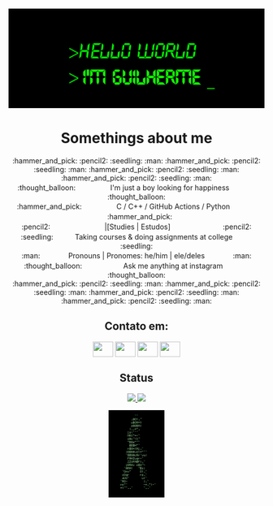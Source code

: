<p align="center">
<img src="https://raw.githubusercontent.com/Guilherme-A-Silva/Guilherme/main/imagens/HelloTOP.png" width="600px">
<h1 align="center">Somethings about me </h1>
<div p align="center">
  :hammer_and_pick: :pencil2: :seedling: :man: :hammer_and_pick: :pencil2: :seedling: :man: :hammer_and_pick: :pencil2: :seedling: :man: :hammer_and_pick: :pencil2: :seedling: :man: </br>
   :thought_balloon: ㅤㅤㅤㅤㅤI'm just a boy looking for happinessㅤㅤㅤㅤ :thought_balloon: </br>
   :hammer_and_pick: ㅤㅤㅤㅤㅤC / C++ / GitHub Actions / Pythonㅤㅤㅤㅤㅤ:hammer_and_pick: </br>
   :pencil2:         ㅤㅤㅤㅤㅤㅤㅤㅤ|[Studies | Estudos]ㅤㅤㅤㅤㅤㅤㅤㅤ:pencil2: </br>
   :seedling:        ㅤㅤㅤTaking courses & doing assignments at collegeㅤㅤㅤ :seedling:</br>
   :man:             ㅤㅤㅤㅤPronouns | Pronomes: he/him | ele/delesㅤㅤㅤㅤ :man:</br>
   :thought_balloon: ㅤㅤㅤㅤㅤㅤAsk me anything at instagramㅤㅤㅤㅤ :thought_balloon: </br>
   :hammer_and_pick: :pencil2: :seedling: :man: :hammer_and_pick: :pencil2: :seedling: :man: :hammer_and_pick: :pencil2: :seedling: :man: :hammer_and_pick: :pencil2: :seedling: :man:
</div>
<h2 align="center">Contato em:</h3> 
<p align="center">
<a href="https://twitter.com/Guilherme_AS0" target="blank"><img align="center" src="https://cdn.jsdelivr.net/npm/simple-icons@3.0.1/icons/twitter.svg" alt="" height="30" width="40"/></a>
<a href="seu link" target="blank"><img align="center" src="https://cdn.jsdelivr.net/npm/simple-icons@3.0.1/icons/linkedin.svg" alt="" height="30" width="40" /></a>
<a href="https://www.instagram.com/guilherme_a.s16/" target="blank"><img align="center" src="https://cdn.jsdelivr.net/npm/simple-icons@3.0.1/icons/instagram.svg" alt="" height="30" width="40" /></a>
<a href="seu link" target="blank"><img align="center" src="https://cdn.jsdelivr.net/npm/simple-icons@3.0.1/icons/youtube.svg" alt="" height="30" width="40" /></a>
<h2 align="center"> Status </h2>
<div align="center">
  <a href="https://github.com/Guilherme-A-Silva">
  <img height="180em" src="https://github-readme-stats.vercel.app/api?username=Guilherme-A-Silva&show_icons=true&theme=dark&include_all_commits=true&count_private=true"/>
  <img height="180em" src="https://github-readme-stats.vercel.app/api/top-langs/?username=Guilherme-A-Silva&layout=compact&langs_count=7&theme=dark"/>
</div>  
<p align="center">
<img src="https://github.com/Guilherme-A-Silva/Guilherme/blob/main/imagens/Walking.gif" width="110px">

